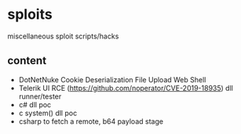 # sploits

miscellaneous sploit scripts/hacks

## content

- DotNetNuke Cookie Deserialization File Upload Web Shell
- Telerik UI RCE (https://github.com/noperator/CVE-2019-18935) dll
  runner/tester
- c# dll poc
- c system() dll poc
- csharp to fetch a remote, b64 payload stage
